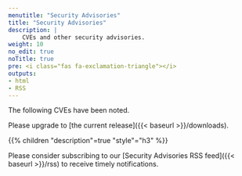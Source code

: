 ```yaml
---
menutitle: "Security Advisories"
title: "Security Advisories"
description: |
    CVEs and other security advisories.
weight: 10
no_edit: true
noTitle: true
pre: <i class="fas fa-exclamation-triangle"></i>
outputs:
- html
- RSS
---
```


The following CVEs have been noted.

Please upgrade to [the current release]({{< baseurl >}}/downloads).

{{% children "description"=true "style"="h3" %}}

Please consider subscribing to our [Security Advisories RSS feed]({{< baseurl >}}/rss) to receive
timely notifications.
